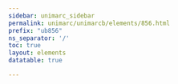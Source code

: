 ```yaml
---
sidebar: unimarc_sidebar
permalink: unimarc/unimarcb/elements/856.html
prefix: "ub856"
ns_separator: '/'
toc: true
layout: elements
datatable: true

---
```

